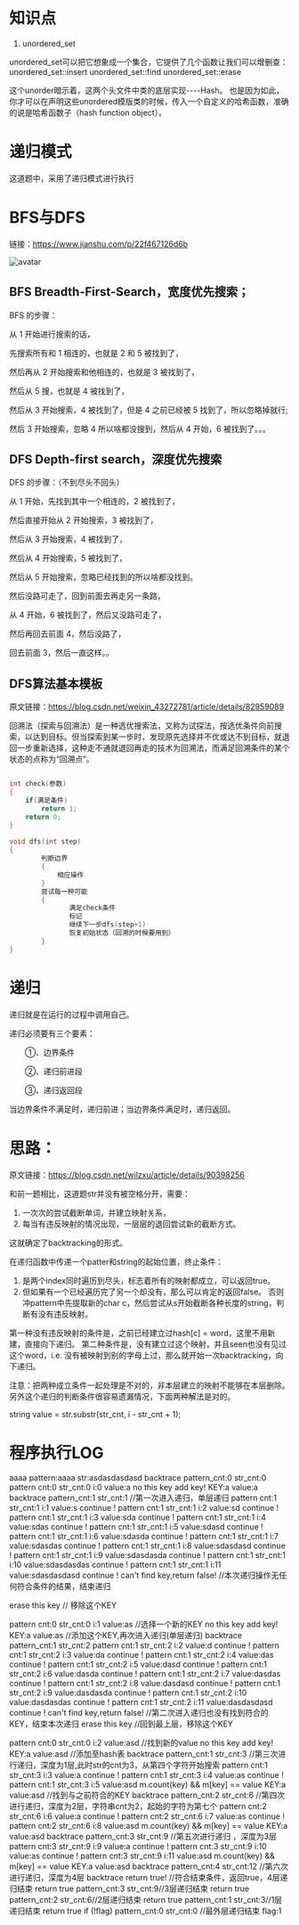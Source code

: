 # 知识点

1. unordered_set

unordered_set可以把它想象成一个集合，它提供了几个函数让我们可以增删查：
unordered_set::insert
unordered_set::find
unordered_set::erase

这个unorder暗示着，这两个头文件中类的底层实现----Hash。 也是因为如此，你才可以在声明这些unordered模版类的时候，传入一个自定义的哈希函数，准确的说是哈希函数子（hash function object）。



# 递归模式

这道题中，采用了递归模式进行执行

# BFS与DFS

链接：https://www.jianshu.com/p/22f467126d6b

![avatar](/ponyai/291/figure.png)

## BFS Breadth-First-Search，宽度优先搜索；

BFS 的步骤：

从 1 开始进行搜索的话，

先搜索所有和 1 相连的，也就是 2 和 5 被找到了，

然后再从 2 开始搜索和他相连的，也就是 3 被找到了，

然后从 5 搜，也就是 4 被找到了，

然后从 3 开始搜索，4 被找到了，但是 4 之前已经被 5 找到了，所以忽略掉就行;

然后 3 开始搜索，忽略 4 所以啥都没搜到，然后从 4 开始，6 被找到了。。。

## DFS Depth-first search，深度优先搜索


DFS 的步骤：（不到尽头不回头）

从 1 开始，先找到其中一个相连的，2 被找到了，

然后直接开始从 2 开始搜索，3 被找到了，

然后从 3 开始搜索，4 被找到了，

然后从 4 开始搜索，5 被找到了，

然后从 5 开始搜索，忽略已经找到的所以啥都没找到。

然后没路可走了，回到前面去再走另一条路，

从 4 开始，6 被找到了，然后又没路可走了，

然后再回去前面 4，然后没路了，

回去前面 3，然后一直这样。。


## DFS算法基本模板
原文链接：https://blog.csdn.net/weixin_43272781/article/details/82959089

回溯法（探索与回溯法）是一种选优搜索法，又称为试探法，按选优条件向前搜索，以达到目标。但当探索到某一步时，发现原先选择并不优或达不到目标，就退回一步重新选择，这种走不通就退回再走的技术为回溯法，而满足回溯条件的某个状态的点称为“回溯点”。 

```cpp

int check(参数)
{
    if(满足条件)
        return 1;
    return 0;
}
 
void dfs(int step)
{
        判断边界
        {
            相应操作
        }
        尝试每一种可能
        {
               满足check条件
               标记
               继续下一步dfs(step+1)
               恢复初始状态（回溯的时候要用到）
        }
} 

```

# 递归

递归就是在运行的过程中调用自己。

递归必须要有三个要素：

　　①、边界条件

　　②、递归前进段

　　③、递归返回段

当边界条件不满足时，递归前进；当边界条件满足时，递归返回。



# 思路：

原文链接：https://blog.csdn.net/wilzxu/article/details/90398256

和前一题相比，这道题str并没有被空格分开，需要：

1. 一次次的尝试截断单词，并建立映射关系，
2. 每当有违反映射的情况出现，一层层的退回尝试新的截断方式。

这就确定了backtracking的形式。

在递归函数中传递一个patter和string的起始位置，终止条件：
1. 是两个index同时遍历到尽头，标志着所有的映射都成立，可以返回true。
2. 但如果有一个已经遍历完了另一个却没有，那么可以肯定的返回false。
否则冲pattern中先提取新的char c，然后尝试从s开始截断各种长度的string，判断有没有违反映射。

第一种没有违反映射的条件是，之前已经建立过hash[c] = word，这里不用新建，直接向下递归。
第二种条件是，没有建立过这个映射，并且seen也没有见过这个word，i.e. 没有被映射到别的字母上过，那么就开始一次backtracking，向下递归。

注意：把两种成立条件一起处理是不对的，非本层建立的映射不能够在本层删除。另外这个递归的判断条件很容易遗漏情况，下面两种解法是对的。


string value = str.substr(str_cnt, i - str_cnt + 1);


# 程序执行LOG


aaaa
pattern:aaaa str:asdasdasdasd
backtrace pattern_cnt:0 str_cnt:0
pattern cnt:0 str_cnt:0 i:0 value:a
no this key
add key! KEY:a value:a
backtrace pattern_cnt:1 str_cnt:1 //第一次进入递归，单层递归
pattern cnt:1 str_cnt:1 i:1 value:s
continue !
pattern cnt:1 str_cnt:1 i:2 value:sd
continue !
pattern cnt:1 str_cnt:1 i:3 value:sda
continue !
pattern cnt:1 str_cnt:1 i:4 value:sdas
continue !
pattern cnt:1 str_cnt:1 i:5 value:sdasd
continue !
pattern cnt:1 str_cnt:1 i:6 value:sdasda
continue !
pattern cnt:1 str_cnt:1 i:7 value:sdasdas
continue !
pattern cnt:1 str_cnt:1 i:8 value:sdasdasd
continue !
pattern cnt:1 str_cnt:1 i:9 value:sdasdasda
continue !
pattern cnt:1 str_cnt:1 i:10 value:sdasdasdas
continue !
pattern cnt:1 str_cnt:1 i:11 value:sdasdasdasd
continue !
can't find key,return false! //本次递归操作无任何符合条件的结果，结束递归

erase this key // 移除这个KEY

pattern cnt:0 str_cnt:0 i:1 value:as //选择一个新的KEY
no this key
add key! KEY:a value:as //添加这个KEY,再次进入递归(单层递归)
backtrace pattern_cnt:1 str_cnt:2
pattern cnt:1 str_cnt:2 i:2 value:d
continue !
pattern cnt:1 str_cnt:2 i:3 value:da
continue !
pattern cnt:1 str_cnt:2 i:4 value:das
continue !
pattern cnt:1 str_cnt:2 i:5 value:dasd
continue !
pattern cnt:1 str_cnt:2 i:6 value:dasda
continue !
pattern cnt:1 str_cnt:2 i:7 value:dasdas
continue !
pattern cnt:1 str_cnt:2 i:8 value:dasdasd
continue !
pattern cnt:1 str_cnt:2 i:9 value:dasdasda
continue !
pattern cnt:1 str_cnt:2 i:10 value:dasdasdas
continue !
pattern cnt:1 str_cnt:2 i:11 value:dasdasdasd
continue !
can't find key,return false! //第二次进入递归也没有找到符合的KEY，结束本次递归
erase this key //回到最上层，移除这个KEY

pattern cnt:0 str_cnt:0 i:2 value:asd //找到新的value
no this key
add key! KEY:a value:asd //添加至hash表
backtrace pattern_cnt:1 str_cnt:3 //第三次进行递归，深度为1层,此时str的cnt为3，从第四个字符开始搜索
pattern cnt:1 str_cnt:3 i:3 value:a
continue !
pattern cnt:1 str_cnt:3 i:4 value:as
continue !
pattern cnt:1 str_cnt:3 i:5 value:asd
m.count(key) && m[key] == value KEY:a value:asd //找到与之前符合的KEY
backtrace pattern_cnt:2 str_cnt:6 //第四次进行递归，深度为2层，字符串cnt为2，起始的字符为第七个
pattern cnt:2 str_cnt:6 i:6 value:a
continue !
pattern cnt:2 str_cnt:6 i:7 value:as
continue !
pattern cnt:2 str_cnt:6 i:8 value:asd
m.count(key) && m[key] == value KEY:a value:asd
backtrace pattern_cnt:3 str_cnt:9 //第五次进行递归 ，深度为3层
pattern cnt:3 str_cnt:9 i:9 value:a
continue !
pattern cnt:3 str_cnt:9 i:10 value:as
continue !
pattern cnt:3 str_cnt:9 i:11 value:asd
m.count(key) && m[key] == value KEY:a value:asd
backtrace pattern_cnt:4 str_cnt:12 //第六次进行递归，深度为4层
backtrace return true! //符合结束条件，返回true，4层递归结束
return true pattern_cnt:3 str_cnt:9//3层递归结束
return true pattern_cnt:2 str_cnt:6//2层递归结束
return true pattern_cnt:1 str_cnt:3//1层递归结束
return true if (!flag)  pattern_cnt:0 str_cnt:0 //最外层递归结束
flag:1
